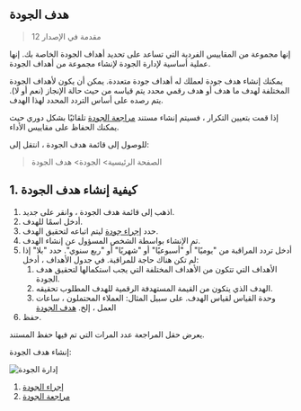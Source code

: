 ## هدف الجودة

> مقدمة في الإصدار 12

إنها مجموعة من المقاييس الفردية التي تساعد على تحديد أهداف الجودة الخاصة بك. إنها عملية أساسية لإدارة الجودة لإنشاء مجموعة من أهداف الجودة.

يمكنك إنشاء هدف جودة لعملك له أهداف جودة متعددة. يمكن أن يكون لأهداف الجودة المختلفة لهدف ما هدف أو هدف رقمي محدد يتم قياسه من حيث حالة الإنجاز (نعم أو لا). يتم رصده على أساس التردد المحدد لهذا الهدف.

إذا قمت بتعيين التكرار ، فسيتم إنشاء مستند [مراجعة الجودة](https://docs.erpnext.com/docs/v13/user/manual/en/quality-management/quality_review) تلقائيًا بشكل دوري حيث يمكنك الحفاظ على مقاييس الأداء.

للوصول إلى قائمة هدف الجودة ، انتقل إلى:

> الصفحة الرئيسية> الجودة> هدف الجودة

## 1. كيفية إنشاء هدف الجودة

1. اذهب إلى قائمة هدف الجودة ، وانقر على جديد.
2. أدخل اسمًا للهدف.
3. حدد [إجراء جودة](https://docs.erpnext.com/docs/v13/user/manual/en/quality-management/quality_procedure) ليتم اتباعه لتحقيق الهدف.
4. تم الإنشاء بواسطة الشخص المسؤول عن إنشاء الهدف.
5. أدخل تردد المراقبة من "يوميًا" أو "أسبوعيًا" أو "شهريًا" أو "ربع سنوي". حدد "بلا" إذا لم تكن هناك حاجة للمراقبة. في جدول الأهداف ، أدخل:
    1. الأهداف التي تتكون من الأهداف المختلفة التي يجب استكمالها لتحقيق هدف الجودة.
    2. الهدف الذي يتكون من القيمة المستهدفة الرقمية للهدف المطلوب تحقيقه.
    3. وحدة القياس لقياس الهدف. على سبيل المثال: العملاء المحتملون ، ساعات العمل ، إلخ. [هدف الجودة](https://docs.erpnext.com/files/quality-goal.png)
6. حفظ.

يعرض حقل المراجعة عدد المرات التي تم فيها حفظ المستند.

إنشاء هدف الجودة:

![إدارة الجودة](https://docs.erpnext.com/files/creating-quality-goal.gif)

1. [إجراء الجودة](https://docs.erpnext.com/docs/v13/user/manual/en/quality-management/quality_procedure)
2. [مراجعة الجودة](https://docs.erpnext.com/docs/v13/user/manual/en/quality-management/quality_review)